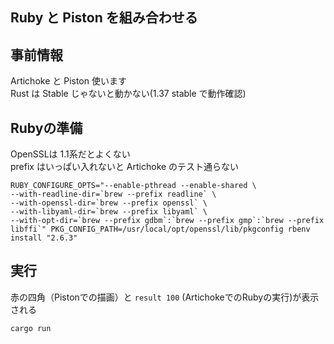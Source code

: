 Ruby と Piston を組み合わせる
---


## 事前情報
Artichoke と Piston 使います  
Rust は Stable じゃないと動かない(1.37 stable で動作確認)  


## Rubyの準備
OpenSSLは 1.1系だとよくない  
prefix はいっぱい入れないと Artichoke のテスト通らない  
```
RUBY_CONFIGURE_OPTS="--enable-pthread --enable-shared \
--with-readline-dir=`brew --prefix readline` \
--with-openssl-dir=`brew --prefix openssl` \
--with-libyaml-dir=`brew --prefix libyaml` \
--with-opt-dir=`brew --prefix gdbm`:`brew --prefix gmp`:`brew --prefix libffi`" PKG_CONFIG_PATH=/usr/local/opt/openssl/lib/pkgconfig rbenv install "2.6.3"
```

## 実行
赤の四角（Pistonでの描画）と `result 100` (ArtichokeでのRubyの実行)が表示される  
```
cargo run
```

